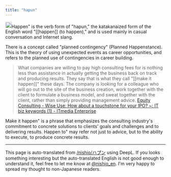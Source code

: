 ```yaml
---
title: "hapun"
---
```


<img src='https://scrapbox.io/api/pages/nishio-en/o1 Pro/icon' alt='o1 Pro.icon' height="19.5"/>Happen" is the verb form of "hapun," the katakanaized form of the English word "[[happen]] (to happen)," and is used mainly in casual conversation and Internet slang.

There is a concept called "planned contingency" (Planned Happenstance). This is the theory of using unexpected events as career opportunities, and refers to the planned use of contingencies in career building.

> What companies are willing to pay high consulting fees for is nothing less than assistance in actually getting the business back on track and producing results. They say that is what they call "[[make it happen]]" these days. The company is looking for a colleague who will go out to the site of the business creation, work together with the client to formulate a business model, and sweat together with the client, rather than simply providing management advice.
[Equity Consulting - Wise Use: How about a touchstone for your IPO? ~: IT biz keywords (1) - ITmedia Enterprise](https://www.itmedia.co.jp/im/articles/0012/08/news002.html)

Make it happen" is a phrase that emphasizes the consulting industry's commitment to concrete solutions to clients' goals and challenges and to delivering results.
Happen to" may refer not just to advice, but to the ability to execute, to produce concrete results.

---
This page is auto-translated from [/nishio/ハプン](https://scrapbox.io/nishio/ハプン) using DeepL. If you looks something interesting but the auto-translated English is not good enough to understand it, feel free to let me know at [@nishio_en](https://twitter.com/nishio_en). I'm very happy to spread my thought to non-Japanese readers.